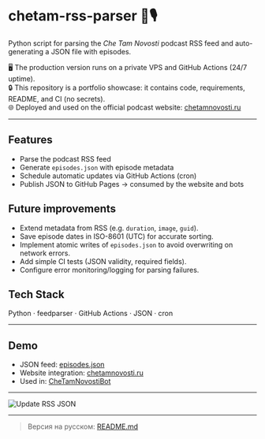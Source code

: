 # chetam-rss-parser 🔄🎙️

Python script for parsing the *Che Tam Novosti* podcast RSS feed and auto-generating a JSON file with episodes.  

🖥️ The production version runs on a private VPS and GitHub Actions (24/7 uptime).  
🔒 This repository is a portfolio showcase: it contains code, requirements, README, and CI (no secrets).  
🌐 Deployed and used on the official podcast website: [chetamnovosti.ru](https://chetamnovosti.ru)

---

## Features
- Parse the podcast RSS feed  
- Generate `episodes.json` with episode metadata  
- Schedule automatic updates via GitHub Actions (cron)  
- Publish JSON to GitHub Pages → consumed by the website and bots  

## Future improvements

- Extend metadata from RSS (e.g. `duration`, `image`, `guid`).  
- Save episode dates in ISO-8601 (UTC) for accurate sorting.  
- Implement atomic writes of `episodes.json` to avoid overwriting on network errors.  
- Add simple CI tests (JSON validity, required fields).  
- Configure error monitoring/logging for parsing failures.

## Tech Stack
Python · feedparser · GitHub Actions · JSON · cron  

---

## Demo
- JSON feed: [episodes.json](https://pepstrik.github.io/chetam-rss-parser/episodes.json)  
- Website integration: [chetamnovosti.ru](https://chetamnovosti.ru)  
- Used in: [CheTamNovostiBot](https://github.com/pepstrik/CheTamNovostiBot)
  
---

![Update RSS JSON](https://github.com/pepstrik/chetam-rss-parser/actions/workflows/update-rss.yml/badge.svg)

---

> Версия на русском: [README.md](README.md)
